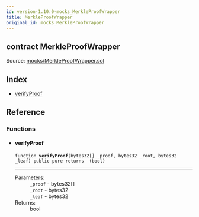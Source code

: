 ```yaml
---
id: version-1.10.0-mocks_MerkleProofWrapper
title: MerkleProofWrapper
original_id: mocks_MerkleProofWrapper
---
```


<div class="contract-doc"><div class="contract"><h2 class="contract-header"><span class="contract-kind">contract</span> MerkleProofWrapper</h2><div class="source">Source: <a href="https://github.com/OpenZeppelin/zeppelin-solidity/blob/v1.10.0/contracts/mocks/MerkleProofWrapper.sol" target="_blank">mocks/MerkleProofWrapper.sol</a></div></div><div class="index"><h2>Index</h2><ul><li><a href="mocks_MerkleProofWrapper.html#verifyProof">verifyProof</a></li></ul></div><div class="reference"><h2>Reference</h2><div class="functions"><h3>Functions</h3><ul><li><div class="item function"><span id="verifyProof" class="anchor-marker"></span><h4 class="name">verifyProof</h4><div class="body"><code class="signature">function <strong>verifyProof</strong><span>(bytes32[] _proof, bytes32 _root, bytes32 _leaf) </span><span>public </span><span>pure </span><span>returns  (bool) </span></code><hr/><dl><dt><span class="label-parameters">Parameters:</span></dt><dd><div><code>_proof</code> - bytes32[]</div><div><code>_root</code> - bytes32</div><div><code>_leaf</code> - bytes32</div></dd><dt><span class="label-return">Returns:</span></dt><dd>bool</dd></dl></div></div></li></ul></div></div></div>
